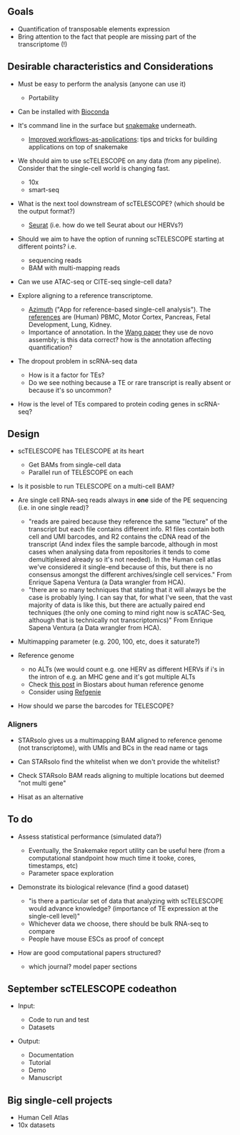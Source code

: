 
## Goals ##

- Quantification of transposable elements expression
- Bring attention to the fact that people are missing part of the transcriptome (!)

## Desirable characteristics and Considerations ##

- Must be easy to perform the analysis (anyone can use it)
  - Portability
- Can be installed with [Bioconda](https://bioconda.github.io/user/install.html)
- It's command line in the surface but [snakemake](https://snakemake.readthedocs.io/en/stable/) underneath.
  - [Improved workflows-as-applications](http://ivory.idyll.org/blog/2020-improved-workflows-as-applications.html): tips and tricks for building applications on top of snakemake

- We should aim to use scTELESCOPE on any data (from any pipeline). Consider that the single-cell world is changing fast.
  - 10x
  - smart-seq

- What is the next tool downstream of scTELESCOPE? (which should be the output format?)
  - [Seurat](https://satijalab.org/seurat/articles/get_started.html) (i.e. how do we tell Seurat about our HERVs?)

- Should we aim to have the option of running scTELESCOPE starting at different points? i.e.
  - sequencing reads
  - BAM with multi-mapping reads

- Can we use ATAC-seq or CITE-seq single-cell data?
- Explore aligning to a reference transcriptome.
  - [Azimuth](https://satijalab.org/azimuth/) ("App for reference-based single-cell analysis"). The [references](https://azimuth.hubmapconsortium.org/) are (Human) PBMC, Motor Cortex, Pancreas, Fetal Development, Lung, Kidney.
  - Importance of annotation. In the [Wang paper](https://genome.cshlp.org/content/early/2020/12/21/gr.265173.120.abstract) they use de novo assembly; is this data correct? how is the annotation affecting quantification?

- The dropout problem in scRNA-seq data
  - How is it a factor for TEs?
  - Do we see nothing because a TE or rare transcript is really absent or because it's so uncommon?

- How is the level of TEs compared to protein coding genes in scRNA-seq?



## Design ##

- scTELESCOPE has TELESCOPE at its heart
  - Get BAMs from single-cell data
  - Parallel run of TELESCOPE on each
- Is it posisble to run TELESCOPE on a multi-cell BAM?
- Are single cell RNA-seq reads always in **one** side of the PE sequencing (i.e. in one single read)?
    - "reads are paired because they reference the same "lecture" of the transcript but each file contains different info. R1 files contain both cell and UMI barcodes, and R2 contains the cDNA read of the transcript (And index files the sample barcode, although in most cases when analysing data from repositories it tends to come demultiplexed already so it's not needed). In the Human cell atlas we've considered it single-end because of this, but there is no consensus amongst the different archives/single cell services." From Enrique Sapena Ventura (a Data wrangler from HCA).
    - "there are so many techniques that stating that it will always be the case is probably lying. I can say that, for what I've seen, that the vast majority of data is like this, but there are actually paired end techniques (the only one coming to mind right now is scATAC-Seq, although that is technically not transcriptomics)" From Enrique Sapena Ventura (a Data wrangler from HCA).

 
- Multimapping parameter (e.g. 200, 100, etc, does it saturate?)
- Reference genome
  - no ALTs (we would count e.g. one HERV as different HERVs if i's in the intron of e.g. an MHC gene and it's got multiple ALTs
  - Check [this post](https://www.biostars.org/p/342482/) in Biostars about human reference genome 
  - Consider using [Refgenie](http://refgenie.databio.org/en/latest/)

- How should we parse the barcodes for TELESCOPE?


### Aligners ###

- STARsolo gives us a multimapping BAM aligned to reference genome (not transcriptome), with UMIs and BCs in the read name or tags
- Can STARsolo find the whitelist when we don't provide the whitelist?
- Check STARsolo BAM reads aligning to multiple locations but deemed "not multi gene"

- Hisat as an alternative


## To do ##

- Assess statistical performance (simulated data?)
  - Eventually, the Snakemake report utility can be useful here (from a computational standpoint how much time it tooke, cores, timestamps, etc)
  - Parameter space exploration
- Demonstrate its biological relevance (find a good dataset)
  - "is there a particular set of data that analyzing with scTELESCOPE would advance knowledge? (importance of TE expression at the single-cell level)"
  - Whichever data we choose, there should be bulk RNA-seq to compare
  - People have mouse ESCs as proof of concept

- How are good computational papers structured?
  - which journal? model paper sections


## September scTELESCOPE codeathon  ##

- Input:
  - Code to run and test
  - Datasets

- Output:
  - Documentation
  - Tutorial
  - Demo
  - Manuscript


## Big single-cell projects ##

- Human Cell Atlas
- 10x datasets



